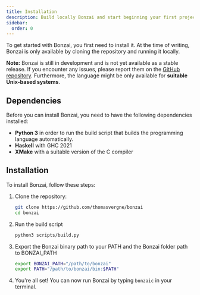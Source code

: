 ```yaml
---
title: Installation
description: Build locally Bonzai and start beginning your first project with it.
sidebar:
  order: 0
---
```


To get started with Bonzai, you first need to install it. At the time of writing, Bonzai is only available by cloning the repository and running it locally.

**Note:** Bonzai is still in development and is not yet available as a stable release. If you encounter any issues, please report them on the [GitHub repository](https://github.com/thomasvergne/bonzai). Furthermore, the language might be only available for **suitable Unix-based systems**.

## Dependencies

Before you can install Bonzai, you need to have the following dependencies installed:

- **Python 3** in order to run the build script that builds the programming language automatically.
- **Haskell** with GHC 2021
- **XMake** with a suitable version of the C compiler

## Installation

To install Bonzai, follow these steps:

1. Clone the repository:

    ```bash
    git clone https://github.com/thomasvergne/bonzai
    cd bonzai
    ```

2. Run the build script

    ```bash
    python3 scripts/build.py
    ```

3. Export the Bonzai binary path to your PATH and the Bonzai folder path to BONZAI_PATH
  
    ```bash
    export BONZAI_PATH="/path/to/bonzai"
    export PATH="/path/to/bonzai/bin:$PATH"
    ``` 

4. You're all set! You can now run Bonzai by typing `bonzaic` in your terminal.
